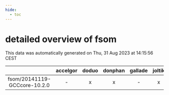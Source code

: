 ```yaml
---
hide:
  - toc
---
```


detailed overview of fsom
=========================


This data was automatically generated on Thu, 31 Aug 2023 at 14:15:56 CEST  

| |accelgor|doduo|donphan|gallade|joltik|skitty|swalot|victini|
| :---: | :---: | :---: | :---: | :---: | :---: | :---: | :---: | :---: |
|fsom/20141119-GCCcore-10.2.0|-|x|x|-|x|x|x|x|
